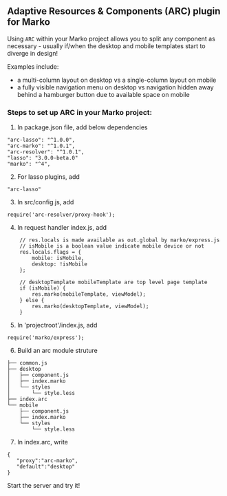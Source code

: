 ## Adaptive Resources & Components (ARC) plugin for Marko

Using `ARC` within your Marko project allows you to split any component as necessary - usually if/when the desktop and mobile templates start to diverge in design! 

Examples include: 
- a multi-column layout on desktop vs a single-column layout on mobile
- a fully visible navigation menu on desktop vs navigation hidden away behind a hamburger button due to available space on mobile

### Steps to set up ARC in your Marko project:

1.  In package.json file, add below dependencies

```
"arc-lasso": "^1.0.0",
"arc-marko": "^1.0.1",
"arc-resolver": "^1.0.1",
"lasso": "3.0.0-beta.0"
"marko": "^4",
```

2. For lasso plugins, add 
```
"arc-lasso"
```

3. In src/config.js, add 
```
require('arc-resolver/proxy-hook');
```

4. In request handler index.js, add
```
    // res.locals is made available as out.global by marko/express.js
    // isMobile is a boolean value indicate mobile device or not
    res.locals.flags = {
        mobile: isMobile,
        desktop: !isMobile
    };

    // desktopTemplate mobileTemplate are top level page template
    if (isMobile) {
        res.marko(mobileTemplate, viewModel);
    } else {
        res.marko(desktopTemplate, viewModel);
    }

```

5. In 'projectroot'/index.js, add
```
require('marko/express');
```

6. Build an arc module struture 
```
├── common.js 
├── desktop
│   ├── component.js
│   ├── index.marko
│   └── styles
│       └── style.less
├── index.arc
└── mobile
    ├── component.js
    ├── index.marko
    └── styles
        └── style.less
```

7. In index.arc, write
```
{
   "proxy":"arc-marko",
   "default":"desktop"
}
```


Start the server and try it!
